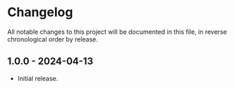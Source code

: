 # Changelog

All notable changes to this project will be documented in this file, in reverse chronological order by release.

## 1.0.0 - 2024-04-13

- Initial release.
